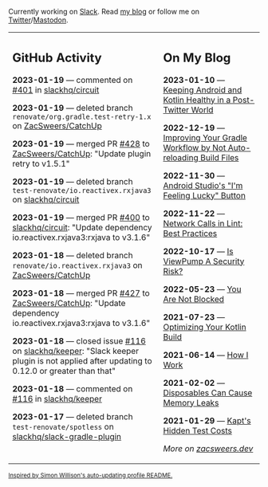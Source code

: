 Currently working on [Slack](https://slack.com/). Read [my blog](https://zacsweers.dev/) or follow me on [Twitter](https://twitter.com/ZacSweers)/[Mastodon](https://hachyderm.io/@ZacSweers).

<table><tr><td valign="top" width="60%">

## GitHub Activity
<!-- githubActivity starts -->
**2023-01-19** — commented on [#401](https://github.com/slackhq/circuit/pull/401#issuecomment-1397546285) in [slackhq/circuit](https://github.com/slackhq/circuit)

**2023-01-19** — deleted branch `renovate/org.gradle.test-retry-1.x` on [ZacSweers/CatchUp](https://github.com/ZacSweers/CatchUp)

**2023-01-19** — merged PR [#428](https://github.com/ZacSweers/CatchUp/pull/428) to [ZacSweers/CatchUp](https://github.com/ZacSweers/CatchUp): "Update plugin retry to v1.5.1"

**2023-01-19** — deleted branch `test-renovate/io.reactivex.rxjava3` on [slackhq/circuit](https://github.com/slackhq/circuit)

**2023-01-19** — merged PR [#400](https://github.com/slackhq/circuit/pull/400) to [slackhq/circuit](https://github.com/slackhq/circuit): "Update dependency io.reactivex.rxjava3:rxjava to v3.1.6"

**2023-01-18** — deleted branch `renovate/io.reactivex.rxjava3` on [ZacSweers/CatchUp](https://github.com/ZacSweers/CatchUp)

**2023-01-18** — merged PR [#427](https://github.com/ZacSweers/CatchUp/pull/427) to [ZacSweers/CatchUp](https://github.com/ZacSweers/CatchUp): "Update dependency io.reactivex.rxjava3:rxjava to v3.1.6"

**2023-01-18** — closed issue [#116](https://github.com/slackhq/keeper/issues/116) on [slackhq/keeper](https://github.com/slackhq/keeper): "Slack keeper plugin is not applied after updating to 0.12.0 or greater than that"

**2023-01-18** — commented on [#116](https://github.com/slackhq/keeper/issues/116#issuecomment-1387207637) in [slackhq/keeper](https://github.com/slackhq/keeper)

**2023-01-17** — deleted branch `test-renovate/spotless` on [slackhq/slack-gradle-plugin](https://github.com/slackhq/slack-gradle-plugin)
<!-- githubActivity ends -->
</td><td valign="top" width="40%">

## On My Blog
<!-- blog starts -->
**2023-01-10** — [Keeping Android and Kotlin Healthy in a Post-Twitter World](https://www.zacsweers.dev/keeping-android-healthy/)

**2022-12-19** — [Improving Your Gradle Workflow by Not Auto-reloading Build Files](https://www.zacsweers.dev/improving-your-workflow-by-not-auto-reloading-build-files/)

**2022-11-30** — [Android Studio's "I'm Feeling Lucky" Button](https://www.zacsweers.dev/android-studios-im-feeling-lucky-button/)

**2022-11-22** — [Network Calls in Lint: Best Practices](https://www.zacsweers.dev/network-calls-in-lint-best-practices/)

**2022-10-17** — [Is ViewPump A Security Risk?](https://www.zacsweers.dev/is-viewpump-a-security-risk/)

**2022-05-23** — [You Are Not Blocked](https://www.zacsweers.dev/you-are-not-blocked/)

**2021-07-23** — [Optimizing Your Kotlin Build](https://www.zacsweers.dev/optimizing-your-kotlin-build/)

**2021-06-14** — [How I Work](https://www.zacsweers.dev/how-i-work/)

**2021-02-02** — [Disposables Can Cause Memory Leaks](https://www.zacsweers.dev/disposables-can-cause-memory-leaks/)

**2021-01-29** — [Kapt's Hidden Test Costs](https://www.zacsweers.dev/kapts-hidden-test-costs/)
<!-- blog ends -->
_More on [zacsweers.dev](https://zacsweers.dev/)_
</td></tr></table>

<sub><a href="https://simonwillison.net/2020/Jul/10/self-updating-profile-readme/">Inspired by Simon Willison's auto-updating profile README.</a></sub>